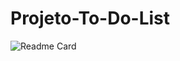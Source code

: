 # Projeto-To-Do-List
![Readme Card](https://github-readme-stats.vercel.app/api/pin/?username=LuizGSN&repo=github-readme-stats&show_owner&theme=midnight-purple)
